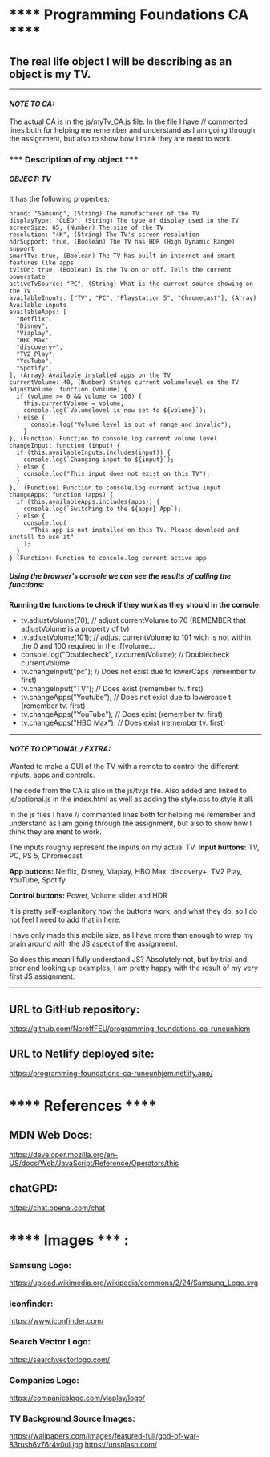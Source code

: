 # **** Programming Foundations CA ****

## The real life object I will be describing as an object is my TV.

---

#### **_NOTE TO CA:_**

  The actual CA is in the js/myTv_CA.js file.
  In the file I have // commented lines both for helping me
  remember and understand as I am going through the assignment,
  but also to show how I think they are ment to work.

### *** Description of my object ***
##### OBJECT: TV ####
  It has the following properties:

    brand: "Samsung", (String) The manufacturer of the TV
    displayType: "QLED", (String) The type of display used in the TV
    screenSize: 65, (Number) The size of the TV
    resolution: "4K", (String) The TV's screen resolution
    hdrSupport: true, (Boolean) The TV has HDR (High Dynamic Range) support
    smartTv: true, (Boolean) The TV has built in internet and smart features like apps
    tvIsOn: true, (Boolean) Is the TV on or off. Tells the current powerstate
    activeTvSource: "PC", (String) What is the current source showing on the TV
    availableInputs: ["TV", "PC", "Playstation 5", "Chromecast"], (Array) Available inputs
    availableApps: [
      "Netflix",
      "Disney",
      "Viaplay",
      "HBO Max",
      "discovery+",
      "TV2 Play",
      "YouTube",
      "Spotify",
    ], (Array) Available installed apps on the TV
    currentVolume: 40, (Number) States current volumelevel on the TV
    adjustVolume: function (volume) {
      if (volume >= 0 && volume <= 100) {
        this.currentVolume = volume;        
        console.log(`Volumelevel is now set to ${volume}`);
      } else {
          console.log("Volume level is out of range and invalid");
        }
    }, (Function) Function to console.log current volume level
    changeInput: function (input) {
      if (this.availableInputs.includes(input)) {
        console.log(`Changing input to ${input}`);
      } else {
        console.log("This input does not exist on this TV");
      }
    },  (Function) Function to console.log current active input
    changeApps: function (apps) {
      if (this.availableApps.includes(apps)) {
        console.log(`Switching to the ${apps} App`);
      } else {
        console.log(
          "This app is not installed on this TV. Please download and install to use it"
        );
      }
    } (Function) Function to console.log current active app

##### Using the browser's console we can see the results of calling the functions:

  **Running the functions to check if they work as they should in the console:**

  * tv.adjustVolume(70); // adjust currentVolume to 70 (REMEMBER that adjustVolume is a property of tv)
  * tv.adjustVolume(101); // adjust currentVolume to 101 wich is not within the 0 and 100 required in the if(volume...
  * console.log("Doublecheck", tv.currentVolume); // Doublecheck currentVolume
  * tv.changeInput("pc"); // Does not exist due to lowerCaps (remember tv. first)
  * tv.changeInput("TV"); // Does exist (remember tv. first)
  * tv.changeApps("Youtube"); // Does not exist due to lowercase t (remember tv. first)
  * tv.changeApps("YouTube"); // Does exist (remember tv. first)
  * tv.changeApps("HBO Max"); // Does exist (remember tv. first)

---

#### **_NOTE TO OPTIONAL / EXTRA:_**

   Wanted to make a GUI of the TV with a remote to control
  the different inputs, apps and controls.
  
  The code from the CA is also in the js/tv.js file.
  Also added and linked to js/optional.js in the index.html
  as well as adding the style.css to style it all.
  
  In the js files I have // commented lines both for helping me
  remember and understand as I am going through the assignment,
  but also to show how I think they are ment to work.
  
  The inputs roughly represent the inputs on my actual TV.
  **Input buttons:**
  TV, PC, PS 5, Chromecast
  
  **App buttons:**
  Netflix, Disney, Viaplay, HBO Max, discovery+, TV2 Play, YouTube, Spotify
  
  **Control buttons:**
  Power, Volume slider and HDR
  
  It is pretty self-explanitory how the buttons work, and what they do,
  so I do not feel I need to add that in here.
  
  I have only made this mobile size, as I have more than enough
  to wrap my brain around with the JS aspect of the assignment.
  
  So does this mean I fully understand JS?
  Absolutely not, but by trial and error and looking up examples,
  I am pretty happy with the result of my very first JS assignment.
  
  ---

## URL to GitHub repository:

https://github.com/NoroffFEU/programming-foundations-ca-runeunhjem

## URL to Netlify deployed site:

https://programming-foundations-ca-runeunhjem.netlify.app/

# **** References ****

## MDN Web Docs:

https://developer.mozilla.org/en-US/docs/Web/JavaScript/Reference/Operators/this

## chatGPD:

https://chat.openai.com/chat

# **** Images *** :

### Samsung Logo:

https://upload.wikimedia.org/wikipedia/commons/2/24/Samsung_Logo.svg

### iconfinder:

https://www.iconfinder.com/

### Search Vector Logo:

https://searchvectorlogo.com/

### Companies Logo:

https://companieslogo.com/viaplay/logo/

### TV Background Source Images:

https://wallpapers.com/images/featured-full/god-of-war-83rush6v76r4v0ul.jpg
https://unsplash.com/
